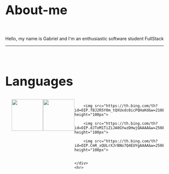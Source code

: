 <style>
    h1{
        font-size: 40px;
    }
    h2{
        font-size: 40px;
    }
    #languages{
        display: flex;
        margin-left: 20px;
    }
</style>    
</head>

<body>
    <h1>About-me</h1>
    <br>
        <p>Hello, my name is Gabriel and I'm an enthusiastic software student FullStack </p>
    <hr>
    <br>
    <h2>Languages</h2>
    <div id="languages">
        <img src="https://upload.wikimedia.org/wikipedia/commons/thumb/9/99/Unofficial_JavaScript_logo_2.svg/260px-Unofficial_JavaScript_logo_2.svg.png" height="100px">
        <img src="https://th.bing.com/th?id=OIP.zuh492EeJoa0w_bt2BiZ3gHaKc&w=210&h=296&c=8&rs=1&qlt=90&o=6&pid=3.1&rm=2" height="100px">

        <img src="https://th.bing.com/th?id=OIP.fBJ2R5Y0m_tQXUxdc0icPQHaKd&w=210&h=297&c=8&rs=1&qlt=90&o=6&pid=3.1&rm=2" height="100px">

        <img src="https://th.bing.com/th?id=OIP.dJToM1TiZiJA0GYwzDHwjQAAAA&w=250&h=249&c=8&rs=1&qlt=90&o=6&pid=3.1&rm=2" height="100px">

        <img src="https://th.bing.com/th?id=OIP.CmR_xQULrXJrBNo7Q4EUYgAAAA&w=250&h=250&c=8&rs=1&qlt=90&o=6&pid=3.1&rm=2" height="100px">
    

    </div>
    <hr>
</body>
